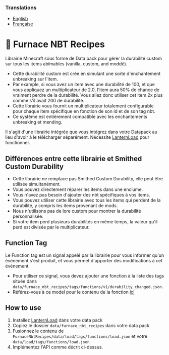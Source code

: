 ### Translations
* [English](https://github.com/Stoupy51/FurnaceNbtRecipes/blob/main/README.md)
* [Française](https://github.com/Stoupy51/FurnaceNbtRecipes/blob/main/README.fr.md)


# 📖 Furnace NBT Recipes
Librairie Minecraft sous forme de Data pack pour gérer la durabilité custom sur tous les items abîmables (vanilla, custom, and moddé).
* Cette durabilité custom est crée en simulant une sorte d'enchantement unbreaking sur l'item.
* Par example, si vous avez un item avec une durabilité de 100, et que vous appliquez un multiplicateur de 2.0, l'item aura 50% de chance de vraiment perdre de la durabilité. Vous allez donc utiliser cet item 2x plus comme s'il avait 200 de durabilité.
* Cette librairie vous fournit un multiplicateur totalement configurable pour chaque item spécifique en fonction de son id et de son tag nbt.
* Ce système est entièrement compatible avec les enchantements unbreaking et mending.

Il s'agit d'une librairie intégrée que vous intégrez dans votre Datapack au lieu d'avoir à le télécharger séparément. Nécessite [LanternLoad](https://github.com/LanternMC/load) pour fonctionner.


## Différences entre cette librairie et Smithed Custom Durability
* Cette librairie ne remplace pas Smithed Custom Durability, elle peut être utilisée simultanément.
* Vous pouvez directement réparer les items dans une enclume.
* Vous n'avez pas besoin d'ajouter des nbt spécifiques à vos items.
* Vous pouvez utiliser cette librairie avec tous les items qui perdent de la durabilité, y compris les items provenant de mods.
* Nous n'utilisons pas de lore custom pour montrer la durabilité personnalisée.
* Si votre item perd plusieurs durabilités en même temps, la valeur qu'il perd est divisée par le multiplicateur.



## Function Tag
Le Function tag est un signal appelé par la librairie pour vous informer qu'un événement s'est produit, et vous permet d'apporter des modifications à cet événement.
* Pour utiliser ce signal, vous devez ajouter une fonction à la liste des tags située dans `data/furnace_nbt_recipes/tags/functions/v1/durability_changed.json`.
* Référez-vous à ce model pour le contenu de la fonction [ici](https://github.com/Stoupy51/FurnaceNbtRecipes/blob/main/data/furnace_nbt_recipes/functions/v1.0/signal_received_template.mcfunction)



## How to use
1. Installez [LanternLoad](https://github.com/LanternMC/load) dans votre data pack
2. Copiez le dossier `data/furnace_nbt_recipes` dans votre data pack
3. Fusionnez le contenu de `FurnaceNbtRecipes/data/load/tags/functions/load.json` et votre `data/load/tags/functions/load.json`
4. Implémentez l'API comme décrit ci-dessus.

